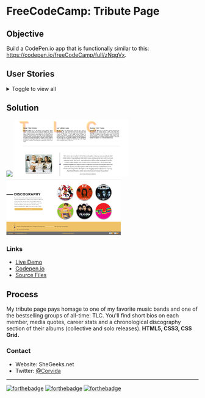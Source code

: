 # FreeCodeCamp: Tribute Page

## Objective
Build a CodePen.io app that is functionally similar to this: https://codepen.io/freeCodeCamp/full/zNqgVx.

## User Stories
<details><summary>Toggle to view all</summary>

1. An element with a corresponding id="main", which contains all other elements.

2. An element with a corresponding id="title", which contains a string (i.e. text) that describes the subject of the tribute page (e.g. "Dr. Norman Borlaug").

3. A div element with a corresponding id="img-div".

4. Within the img-div element, there should be an img element with a corresponding id="image".

5. Within the img-div element, there should bean element with a corresponding id="img-caption" that contains textual content describing the image shown in img-div.

6. An element with a corresponding id="tribute-info", which contains textual content describing the subject of the tribute page.

7. An a element with a corresponding id="tribute-link", which links to an outside site that contains additional information about the subject of the tribute page. HINT: You must give your element an attribute of target and set it to _blank in order for your link to open in a new tab (i.e. target="_blank").

8. The img element should responsively resize, relative to the width of its parent element, without exceeding its original size.

9. The img element should be centered within its parent element.
</details>

## Solution
<img src="corvida-raven-tribute-page-top.png" height="300"> <img src="corvida-raven-tribute-page-middle.png" width="300" > <img src="corvida-raven-tribute-page-bottom.png" width="300" > 

### Links
- [Live Demo](https://shegeeks.github.io/FreeCodeCamp-Projects/Tribute%20Page/index.html)
- [Codepen.io](https://codepen.io/corvida/details/ZEBNZMY)
- [Source Files](https://github.com/SheGeeks/FreeCodeCamp-Projects/tree/main/Tribute%20Page)

## Process
My tribute page pays homage to one of my favorite music bands and one of the bestselling groups of all-time: TLC. You'll find short bios on each member, media quotes, career stats and a chronological discography section of their albums (collective and solo releases). **HTML5, CSS3, CSS Grid.**

### Contact
- Website: SheGeeks.net
- Twitter: [@Corvida](https://www.twitter.com/corvida)

---

[![forthebadge](https://forthebadge.com/images/badges/built-with-love.svg)](https://forthebadge.com) [![forthebadge](https://forthebadge.com/images/badges/validated-html5.svg)](https://forthebadge.com) [![forthebadge](https://forthebadge.com/images/badges/uses-css.svg)](https://forthebadge.com)
